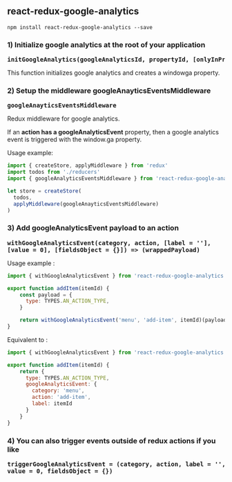 ## react-redux-google-analytics

```
npm install react-redux-google-analytics --save
```

### 1) Initialize google analytics at the root of your application

<pre>
<b>initGoogleAnalytics(googleAnalyticsId, propertyId, [onlyInProduction = false])</b>
</pre>

This function initializes google analytics and creates a windowga property. 

### 2) Setup the middleware googleAnayticsEventsMiddleware

<pre>
<b>googleAnayticsEventsMiddleware</b>
</pre>

Redux middleware for google analytics. 

If an **action has a googleAnalyticsEvent** property, then a google analytics event is triggered with the window.ga property.

Usage example: 

```javascript
import { createStore, applyMiddleware } from 'redux'
import todos from './reducers'
import { googleAnalyticsEventsMiddleware } from 'react-redux-google-analytics'

let store = createStore(
  todos,
  applyMiddleware(googleAnayticsEventsMiddleware)
)
```

### 3) Add googleAnalyticsEvent payload to an action

<pre>
<b>withGoogleAnalyticsEvent(category, action, [label = ''], 
[value = 0], [fieldsObject = {}]) => (wrappedPayload)</b>
</pre>

Usage example : 

```javascript
import { withGoogleAnalyticsEvent } from 'react-redux-google-analytics'

export function addItem(itemId) {
    const payload = {
      type: TYPES.AN_ACTION_TYPE,
    }

    return withGoogleAnalyticsEvent('menu', 'add-item', itemId)(payload)
}
```

Equivalent to : 

```javascript
import { withGoogleAnalyticsEvent } from 'react-redux-google-analytics'

export function addItem(itemId) {
    return {
      type: TYPES.AN_ACTION_TYPE,
      googleAnalyticsEvent: {
        category: 'menu',
        action: 'add-item',
        label: itemId
      }
    }
}
```

### 4) You can also trigger events outside of redux actions if you like 


<pre>
<b>triggerGoogleAnalyticsEvent = (category, action, label = '', 
value = 0, fieldsObject = {})</b>
</pre>
